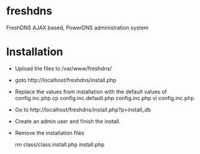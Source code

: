 freshdns
========

FreshDNS AJAX based, PowerDNS administration system


# Installation
* Upload the files to /var/www/freshdns/
* goto http://localhost/freshdns/install.php

* Replace the values from installation with the default values of config.inc.php
    cp config.inc.default.php config.inc.php
    vi config.inc.php


* Go to http://localhost/freshdns/install.php?p=install_db
* Create an admin user and finish the install.
* Remove the installation files

    rm class/class.install.php install.php
